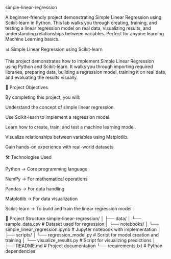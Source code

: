 simple-linear-regression

A beginner-friendly project demonstrating Simple Linear Regression using Scikit-learn in Python. This lab walks you through creating, training, and testing a linear regression model on real data, visualizing results, and understanding relationships between variables. Perfect for anyone learning Machine Learning basics.

📊 Simple Linear Regression using Scikit-learn

This project demonstrates how to implement Simple Linear Regression using Python and Scikit-learn.
It walks you through importing required libraries, preparing data, building a regression model, training it on real data, and evaluating the results visually.

📌 Project Objectives

By completing this project, you will:

Understand the concept of simple linear regression.

Use Scikit-learn to implement a regression model.

Learn how to create, train, and test a machine learning model.

Visualize relationships between variables using Matplotlib.

Gain hands-on experience with real-world datasets.

🛠️ Technologies Used

Python → Core programming language

NumPy → For mathematical operations

Pandas → For data handling

Matplotlib → For data visualization

Scikit-learn → To build and train the linear regression model

📂 Project Structure
simple-linear-regression/
│
├── data/
│   └── sample_data.csv                 # Dataset used for regression
│
├── notebooks/
│   └── simple_linear_regression.ipynb  # Jupyter notebook with implementation
│
├── scripts/
│   └── regression_model.py            # Script for model creation and training
│   └── visualize_results.py          # Script for visualizing predictions
│
├── README.md                         # Project documentation
└── requirements.txt                  # Python dependencies

